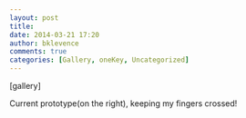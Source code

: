 ```yaml
---
layout: post
title: 
date: 2014-03-21 17:20
author: bklevence
comments: true
categories: [Gallery, oneKey, Uncategorized]
---
```

[gallery]
<p>Current prototype(on the right), keeping my fingers crossed!</p>
